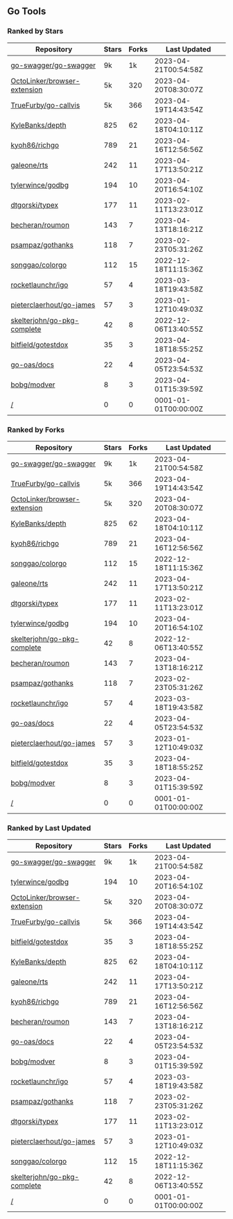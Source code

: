 ## Go Tools

### Ranked by Stars

| Repository | Stars | Forks | Last Updated |
|------------|-------|-------|--------------|
| [go-swagger/go-swagger](https://github.com/go-swagger/go-swagger) | 9k | 1k | 2023-04-21T00:54:58Z |
| [OctoLinker/browser-extension](https://github.com/OctoLinker/browser-extension) | 5k | 320 | 2023-04-20T08:30:07Z |
| [TrueFurby/go-callvis](https://github.com/TrueFurby/go-callvis) | 5k | 366 | 2023-04-19T14:43:54Z |
| [KyleBanks/depth](https://github.com/KyleBanks/depth) | 825 | 62 | 2023-04-18T04:10:11Z |
| [kyoh86/richgo](https://github.com/kyoh86/richgo) | 789 | 21 | 2023-04-16T12:56:56Z |
| [galeone/rts](https://github.com/galeone/rts) | 242 | 11 | 2023-04-17T13:50:21Z |
| [tylerwince/godbg](https://github.com/tylerwince/godbg) | 194 | 10 | 2023-04-20T16:54:10Z |
| [dtgorski/typex](https://github.com/dtgorski/typex) | 177 | 11 | 2023-02-11T13:23:01Z |
| [becheran/roumon](https://github.com/becheran/roumon) | 143 | 7 | 2023-04-13T18:16:21Z |
| [psampaz/gothanks](https://github.com/psampaz/gothanks) | 118 | 7 | 2023-02-23T05:31:26Z |
| [songgao/colorgo](https://github.com/songgao/colorgo) | 112 | 15 | 2022-12-18T11:15:36Z |
| [rocketlaunchr/igo](https://github.com/rocketlaunchr/igo) | 57 | 4 | 2023-03-18T19:43:58Z |
| [pieterclaerhout/go-james](https://github.com/pieterclaerhout/go-james) | 57 | 3 | 2023-01-12T10:49:03Z |
| [skelterjohn/go-pkg-complete](https://github.com/skelterjohn/go-pkg-complete) | 42 | 8 | 2022-12-06T13:40:55Z |
| [bitfield/gotestdox](https://github.com/bitfield/gotestdox) | 35 | 3 | 2023-04-18T18:55:25Z |
| [go-oas/docs](https://github.com/go-oas/docs) | 22 | 4 | 2023-04-05T23:54:53Z |
| [bobg/modver](https://github.com/bobg/modver) | 8 | 3 | 2023-04-01T15:39:59Z |
| [/](https://github.com/dustinblackman/gomodrun/) | 0 | 0 | 0001-01-01T00:00:00Z |

### Ranked by Forks

| Repository | Stars | Forks | Last Updated |
|------------|-------|-------|--------------|
| [go-swagger/go-swagger](https://github.com/go-swagger/go-swagger) | 9k | 1k | 2023-04-21T00:54:58Z |
| [TrueFurby/go-callvis](https://github.com/TrueFurby/go-callvis) | 5k | 366 | 2023-04-19T14:43:54Z |
| [OctoLinker/browser-extension](https://github.com/OctoLinker/browser-extension) | 5k | 320 | 2023-04-20T08:30:07Z |
| [KyleBanks/depth](https://github.com/KyleBanks/depth) | 825 | 62 | 2023-04-18T04:10:11Z |
| [kyoh86/richgo](https://github.com/kyoh86/richgo) | 789 | 21 | 2023-04-16T12:56:56Z |
| [songgao/colorgo](https://github.com/songgao/colorgo) | 112 | 15 | 2022-12-18T11:15:36Z |
| [galeone/rts](https://github.com/galeone/rts) | 242 | 11 | 2023-04-17T13:50:21Z |
| [dtgorski/typex](https://github.com/dtgorski/typex) | 177 | 11 | 2023-02-11T13:23:01Z |
| [tylerwince/godbg](https://github.com/tylerwince/godbg) | 194 | 10 | 2023-04-20T16:54:10Z |
| [skelterjohn/go-pkg-complete](https://github.com/skelterjohn/go-pkg-complete) | 42 | 8 | 2022-12-06T13:40:55Z |
| [becheran/roumon](https://github.com/becheran/roumon) | 143 | 7 | 2023-04-13T18:16:21Z |
| [psampaz/gothanks](https://github.com/psampaz/gothanks) | 118 | 7 | 2023-02-23T05:31:26Z |
| [rocketlaunchr/igo](https://github.com/rocketlaunchr/igo) | 57 | 4 | 2023-03-18T19:43:58Z |
| [go-oas/docs](https://github.com/go-oas/docs) | 22 | 4 | 2023-04-05T23:54:53Z |
| [pieterclaerhout/go-james](https://github.com/pieterclaerhout/go-james) | 57 | 3 | 2023-01-12T10:49:03Z |
| [bitfield/gotestdox](https://github.com/bitfield/gotestdox) | 35 | 3 | 2023-04-18T18:55:25Z |
| [bobg/modver](https://github.com/bobg/modver) | 8 | 3 | 2023-04-01T15:39:59Z |
| [/](https://github.com/dustinblackman/gomodrun/) | 0 | 0 | 0001-01-01T00:00:00Z |

### Ranked by Last Updated

| Repository | Stars | Forks | Last Updated |
|------------|-------|-------|--------------|
| [go-swagger/go-swagger](https://github.com/go-swagger/go-swagger) | 9k | 1k | 2023-04-21T00:54:58Z |
| [tylerwince/godbg](https://github.com/tylerwince/godbg) | 194 | 10 | 2023-04-20T16:54:10Z |
| [OctoLinker/browser-extension](https://github.com/OctoLinker/browser-extension) | 5k | 320 | 2023-04-20T08:30:07Z |
| [TrueFurby/go-callvis](https://github.com/TrueFurby/go-callvis) | 5k | 366 | 2023-04-19T14:43:54Z |
| [bitfield/gotestdox](https://github.com/bitfield/gotestdox) | 35 | 3 | 2023-04-18T18:55:25Z |
| [KyleBanks/depth](https://github.com/KyleBanks/depth) | 825 | 62 | 2023-04-18T04:10:11Z |
| [galeone/rts](https://github.com/galeone/rts) | 242 | 11 | 2023-04-17T13:50:21Z |
| [kyoh86/richgo](https://github.com/kyoh86/richgo) | 789 | 21 | 2023-04-16T12:56:56Z |
| [becheran/roumon](https://github.com/becheran/roumon) | 143 | 7 | 2023-04-13T18:16:21Z |
| [go-oas/docs](https://github.com/go-oas/docs) | 22 | 4 | 2023-04-05T23:54:53Z |
| [bobg/modver](https://github.com/bobg/modver) | 8 | 3 | 2023-04-01T15:39:59Z |
| [rocketlaunchr/igo](https://github.com/rocketlaunchr/igo) | 57 | 4 | 2023-03-18T19:43:58Z |
| [psampaz/gothanks](https://github.com/psampaz/gothanks) | 118 | 7 | 2023-02-23T05:31:26Z |
| [dtgorski/typex](https://github.com/dtgorski/typex) | 177 | 11 | 2023-02-11T13:23:01Z |
| [pieterclaerhout/go-james](https://github.com/pieterclaerhout/go-james) | 57 | 3 | 2023-01-12T10:49:03Z |
| [songgao/colorgo](https://github.com/songgao/colorgo) | 112 | 15 | 2022-12-18T11:15:36Z |
| [skelterjohn/go-pkg-complete](https://github.com/skelterjohn/go-pkg-complete) | 42 | 8 | 2022-12-06T13:40:55Z |
| [/](https://github.com/dustinblackman/gomodrun/) | 0 | 0 | 0001-01-01T00:00:00Z |

